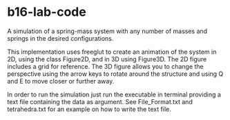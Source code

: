 # b16-lab-code
A simulation of a spring-mass system with any number of masses and springs in the desired configurations.

This implementation uses freeglut to create an animation of the system in 2D, using the class Figure2D, and in 3D using Figure3D.
The 2D figure includes a grid for reference.
The 3D figure allows you to change the perspective using the arrow keys to rotate around the structure and using Q and E to move closer or further away.

In order to run the simulation just run the executable in terminal providing a text file containing the data as argument.
See File_Format.txt and tetrahedra.txt for an example on how to write the text file.
